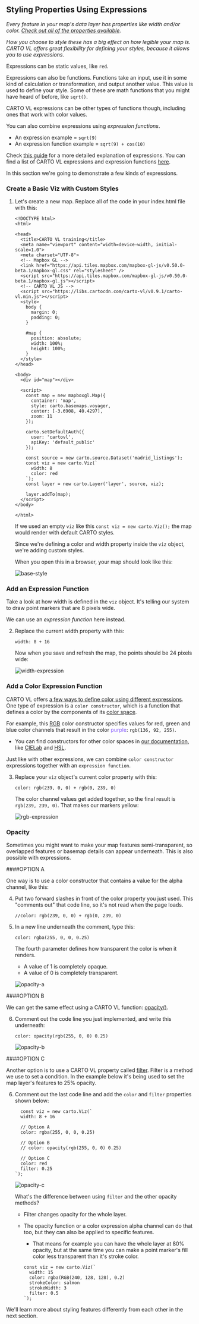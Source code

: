 ## Styling Properties Using Expressions

*Every feature in your map's data layer has properties like width and/or color. [Check out all of the properties available](https://carto.com/developers/carto-vl/reference/#cartoexpressions).*

*How you choose to style these has a big effect on how legible your map is. CARTO VL offers great flexibility for defining your styles, because it allows you to use expressions.*

Expressions can be static values, like `red`. 

Expressions can also be functions. Functions take an input, use it in some kind of calculation or transformation, and output another value. This value is used to define your style. Some of these are math functions that you might have heard of before, like `sqrt()`.

CARTO VL expressions can be other types of functions though, including ones that work with color values.

You can also combine expressions using *expression functions*.
* An expression example = `sqrt(9)`
* An expression function example = `sqrt(9) + cos(10)`

Check [this guide](https://carto.com/developers/carto-vl/guides/style-with-expressions/#what-is-an-expression) for a more detailed explanation of expressions. You can find a list of CARTO VL expressions and expression functions [here](https://carto.com/developers/carto-vl/reference/#cartoexpressions).

In this section we're going to demonstrate a few kinds of expressions.

### Create a Basic Viz with Custom Styles
1. Let's create a new map. Replace all of the code in your index.html file with this:

    ```
    <!DOCTYPE html>
    <html>

    <head>
      <title>CARTO VL training</title>
      <meta name="viewport" content="width=device-width, initial-scale=1.0">
      <meta charset="UTF-8">
      <!-- Mapbox GL -->
      <link href="https://api.tiles.mapbox.com/mapbox-gl-js/v0.50.0-beta.1/mapbox-gl.css" rel="stylesheet" />
      <script src="https://api.tiles.mapbox.com/mapbox-gl-js/v0.50.0-beta.1/mapbox-gl.js"></script>
      <!-- CARTO VL JS -->
      <script src="https://libs.cartocdn.com/carto-vl/v0.9.1/carto-vl.min.js"></script>
      <style>
        body {
          margin: 0;
          padding: 0;
        }

        #map {
          position: absolute;
          width: 100%;
          height: 100%;
        }
      </style>
    </head>

    <body>
      <div id="map"></div>

      <script>
        const map = new mapboxgl.Map({
          container: 'map',
          style: carto.basemaps.voyager,
          center: [-3.6908, 40.4297],
          zoom: 11
        });

        carto.setDefaultAuth({
          user: 'cartovl',
          apiKey: 'default_public'
        });

        const source = new carto.source.Dataset('madrid_listings');
        const viz = new carto.Viz(`
          width: 8
          color: red
        `);
        const layer = new carto.Layer('layer', source, viz);

        layer.addTo(map);
      </script>
    </body>

    </html>
    ```

    If we used an empty `viz` like this `const viz = new carto.Viz();` the map would render with default CARTO styles.

    Since we're defining a color and width property inside the `viz` object, we're adding custom styles.

    When you open this in a browser, your map should look like this:

    ![base-style](images/training-v2-03-base.png)


### Add an Expression Function

Take a look at how width is defined in the `viz` object. It's telling our system to draw point markers that are 8 pixels wide.

We can use an *expression function* here instead.

2. Replace the current width property with this:

    `width: 8 + 16`

    Now when you save and refresh the map, the points should be 24 pixels wide:

    ![width-expression](images/training-v2-03-width-exp.png)

### Add a Color Expression Function

CARTO VL offers [a few ways to define color using different expressions](https://carto.com/developers/carto-vl/guides/style-with-expressions/#color-expressions). One type of expression is a `color constructor`, which is a function that defines a color by the components of its [color space](https://photo.stackexchange.com/questions/48984/what-is-the-difference-or-relation-between-a-color-model-and-a-color-space). 

For example, this [RGB](https://carto.com/developers/carto-vl/reference/#cartoexpressionsrgb) color constructor specifies values for red, green and blue color channels that result in the color <span style="color:#885cff">purple</span>: `rgb(136, 92, 255)`. 
* You can find constructors for other color spaces in [our documentation](https://carto.com/developers/carto-vl/reference/), like [CIELab](https://carto.com/developers/carto-vl/reference/#cartoexpressionscielab) and [HSL](https://carto.com/developers/carto-vl/reference/#cartoexpressionshsl).

Just like with other expressions, we can combine `color constructor` expressions together with an `expression function`.

3. Replace your `viz` object's current color property with this:

    `color: rgb(239, 0, 0) + rgb(0, 239, 0)`

    The color channel values get added together, so the final result is `rgb(239, 239, 0)`. That makes our markers yellow:

    ![rgb-expression](images/training-v2-03-color-exp.png)

### Opacity

Sometimes you might want to make your map features semi-transparent, so overlapped features or basemap details can appear underneath. This is also possible with expressions. 

####OPTION A

One way is to use a color constructor that contains a value for the alpha channel, like this:

4. Put two forward slashes in front of the color property you just used. This "comments out" that code line, so it's not read when the page loads.

    `//color: rgb(239, 0, 0) + rgb(0, 239, 0)`

5. In a new line underneath the comment, type this:

    `color: rgba(255, 0, 0, 0.25)`

    The fourth parameter defines how transparent the color is when it renders. 
    * A value of 1 is completely opaque.
    * A value of 0 is completely transparent.

    ![opacity-a](images/training-v2-03-optA.png)

####OPTION B

We can get the same effect using a CARTO VL function: [opacity()](https://carto.com/developers/carto-vl/reference/#cartoexpressionsopacity).

6. Comment out the code line you just implemented, and write this underneath:

    `color: opacity(rgb(255, 0, 0) 0.25)`

    ![opacity-b](images/training-v2-03-optB.png)


####OPTION C

Another option is to use a CARTO VL property called [filter](https://carto.com/developers/carto-vl/reference/#cartoexpressions). Filter is a method we use to set a condition. In the example below it's being used to set the map layer's features to 25% opacity.

6. Comment out the last code line and add the `color` and `filter` properties shown below:
    
    ```
      const viz = new carto.Viz(`
      width: 8 + 16
            
      // Option A
      color: rgba(255, 0, 0, 0.25)
            
      // Option B
      // color: opacity(rgb(255, 0, 0) 0.25)
            
      // Option C
      color: red
      filter: 0.25
    `);
    
    ```

    ![opacity-c](images/training-v2-03-optC.png)

    What's the difference between using `filter` and the other opacity methods? 
    * Filter changes opacity for the whole layer. 
    * The opacity function or a color expression alpha channel can do that too, but they can also be applied to specific features. 
      * That means for example you can have the whole layer at 80% opacity, but at the same time you can make a point marker's fill color less transparent than it's stroke color. 


      ```
      const viz = new carto.Viz(`
        width: 15
        color: rgba(RGB(240, 128, 128), 0.2)
        strokeColor: salmon
        strokeWidth: 3
        filter: 0.5
      `);
      ```

We'll learn more about styling features differently from each other in the next section.
